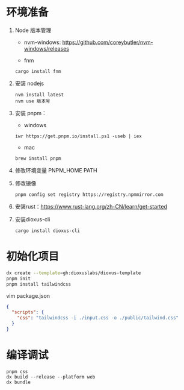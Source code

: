 # 环境准备

1. Node 版本管理

   * nvm-windows:
      https://github.com/coreybutler/nvm-windows/releases

   * fnm
   ```shell
   cargo install fnm
   ```
   
2. 安装 nodejs

   ```shell
   nvm install latest
   nvm use 版本号
   ```

3. 安装 pnpm：

   * windows
   ```shell
   iwr https://get.pnpm.io/install.ps1 -useb | iex
   ```
   * mac
   ```shell
   brew install pnpm
   ```

4. 修改环境变量
   PNPM_HOME
   PATH

5. 修改镜像

   ```shell
   pnpm config set registry https://registry.npmmirror.com
   ```

6. 安装rust：https://www.rust-lang.org/zh-CN/learn/get-started

7. 安装dioxus-cli

   ```shell
   cargo install dioxus-cli
   ```

# 初始化项目

```bash
dx create --template=gh:dioxuslabs/dioxus-template
pnpm init
pnpm install tailwindcss
```

vim package.json

```json
{
  "scripts": {
    "css": "tailwindcss -i ./input.css -o ./public/tailwind.css"
  }
}
```

# 编译调试

```shell
pnpm css
dx build --release --platform web
dx bundle
```

